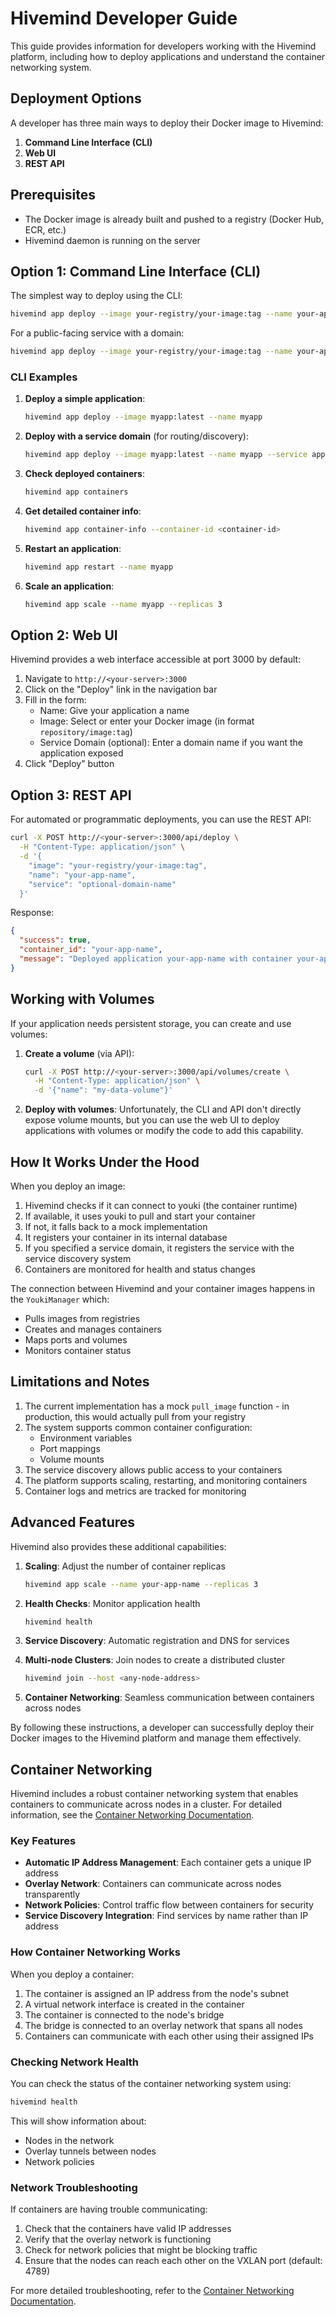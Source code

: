 # Hivemind Developer Guide

This guide provides information for developers working with the Hivemind platform, including how to deploy applications and understand the container networking system.

## Deployment Options

A developer has three main ways to deploy their Docker image to Hivemind:

1. **Command Line Interface (CLI)**
2. **Web UI**
3. **REST API**

## Prerequisites

- The Docker image is already built and pushed to a registry (Docker Hub, ECR, etc.)
- Hivemind daemon is running on the server

## Option 1: Command Line Interface (CLI)

The simplest way to deploy using the CLI:

```bash
hivemind app deploy --image your-registry/your-image:tag --name your-app-name
```

For a public-facing service with a domain:

```bash
hivemind app deploy --image your-registry/your-image:tag --name your-app-name --service your-service-domain
```

### CLI Examples

1. **Deploy a simple application**:
   ```bash
   hivemind app deploy --image myapp:latest --name myapp
   ```

2. **Deploy with a service domain** (for routing/discovery):
   ```bash
   hivemind app deploy --image myapp:latest --name myapp --service app.example.com
   ```

3. **Check deployed containers**:
   ```bash
   hivemind app containers
   ```

4. **Get detailed container info**:
   ```bash
   hivemind app container-info --container-id <container-id>
   ```

5. **Restart an application**:
   ```bash
   hivemind app restart --name myapp
   ```

6. **Scale an application**:
   ```bash
   hivemind app scale --name myapp --replicas 3
   ```

## Option 2: Web UI

Hivemind provides a web interface accessible at port 3000 by default:

1. Navigate to `http://<your-server>:3000`
2. Click on the "Deploy" link in the navigation bar
3. Fill in the form:
   - Name: Give your application a name
   - Image: Select or enter your Docker image (in format `repository/image:tag`)
   - Service Domain (optional): Enter a domain name if you want the application exposed
4. Click "Deploy" button

## Option 3: REST API

For automated or programmatic deployments, you can use the REST API:

```bash
curl -X POST http://<your-server>:3000/api/deploy \
  -H "Content-Type: application/json" \
  -d '{
    "image": "your-registry/your-image:tag",
    "name": "your-app-name",
    "service": "optional-domain-name"
  }'
```

Response:
```json
{
  "success": true,
  "container_id": "your-app-name",
  "message": "Deployed application your-app-name with container your-app-name"
}
```

## Working with Volumes

If your application needs persistent storage, you can create and use volumes:

1. **Create a volume** (via API):
   ```bash
   curl -X POST http://<your-server>:3000/api/volumes/create \
     -H "Content-Type: application/json" \
     -d '{"name": "my-data-volume"}'
   ```

2. **Deploy with volumes**:
   Unfortunately, the CLI and API don't directly expose volume mounts, but you can use the web UI to deploy applications with volumes or modify the code to add this capability.

## How It Works Under the Hood

When you deploy an image:

1. Hivemind checks if it can connect to youki (the container runtime)
2. If available, it uses youki to pull and start your container
3. If not, it falls back to a mock implementation
4. It registers your container in its internal database
5. If you specified a service domain, it registers the service with the service discovery system
6. Containers are monitored for health and status changes

The connection between Hivemind and your container images happens in the `YoukiManager` which:
- Pulls images from registries
- Creates and manages containers
- Maps ports and volumes
- Monitors container status

## Limitations and Notes

1. The current implementation has a mock `pull_image` function - in production, this would actually pull from your registry
2. The system supports common container configuration:
   - Environment variables
   - Port mappings
   - Volume mounts
3. The service discovery allows public access to your containers
4. The platform supports scaling, restarting, and monitoring containers
5. Container logs and metrics are tracked for monitoring

## Advanced Features

Hivemind also provides these additional capabilities:

1. **Scaling**: Adjust the number of container replicas
   ```bash
   hivemind app scale --name your-app-name --replicas 3
   ```

2. **Health Checks**: Monitor application health
   ```bash
   hivemind health
   ```

3. **Service Discovery**: Automatic registration and DNS for services

4. **Multi-node Clusters**: Join nodes to create a distributed cluster
   ```bash
   hivemind join --host <any-node-address>
   ```

5. **Container Networking**: Seamless communication between containers across nodes

By following these instructions, a developer can successfully deploy their Docker images to the Hivemind platform and manage them effectively.

## Container Networking

Hivemind includes a robust container networking system that enables containers to communicate across nodes in a cluster. For detailed information, see the [Container Networking Documentation](docs/container_networking.md).

### Key Features

- **Automatic IP Address Management**: Each container gets a unique IP address
- **Overlay Network**: Containers can communicate across nodes transparently
- **Network Policies**: Control traffic flow between containers for security
- **Service Discovery Integration**: Find services by name rather than IP address

### How Container Networking Works

When you deploy a container:

1. The container is assigned an IP address from the node's subnet
2. A virtual network interface is created in the container
3. The container is connected to the node's bridge
4. The bridge is connected to an overlay network that spans all nodes
5. Containers can communicate with each other using their assigned IPs

### Checking Network Health

You can check the status of the container networking system using:

```bash
hivemind health
```

This will show information about:
- Nodes in the network
- Overlay tunnels between nodes
- Network policies

### Network Troubleshooting

If containers are having trouble communicating:

1. Check that the containers have valid IP addresses
2. Verify that the overlay network is functioning
3. Check for network policies that might be blocking traffic
4. Ensure that the nodes can reach each other on the VXLAN port (default: 4789)

For more detailed troubleshooting, refer to the [Container Networking Documentation](docs/container_networking.md).
